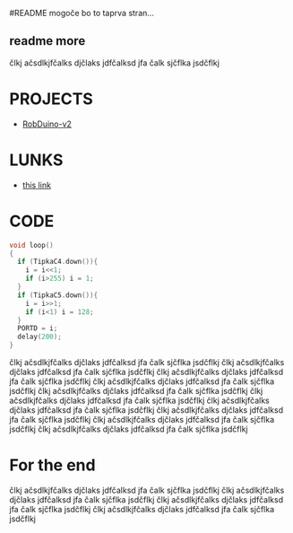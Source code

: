 #README
mogoče bo to taprva stran...

## readme more
člkj ačsdlkjfčalks djčlaks jdfčalksd jfa
čalk sjčflka jsdčflkj 

# PROJECTS

* [RobDuino-v2](https://davidrihtarsic.github.io/RobDuino/)

# LUNKS
* [this link](https://davidrihtarsic.github.io/another_file.html)

# CODE

```c++
void loop()
{
  if (TipkaC4.down()){
    i = i<<1;
    if (i>255) i = 1;
  }
  if (TipkaC5.down()){
    i = i>>1;
    if (i<1) i = 128;
  }
  PORTD = i;
  delay(200);
}
```
člkj ačsdlkjfčalks djčlaks jdfčalksd jfa
čalk sjčflka jsdčflkj člkj ačsdlkjfčalks djčlaks jdfčalksd jfa
čalk sjčflka jsdčflkj člkj ačsdlkjfčalks djčlaks jdfčalksd jfa
čalk sjčflka jsdčflkj člkj ačsdlkjfčalks djčlaks jdfčalksd jfa
čalk sjčflka jsdčflkj člkj ačsdlkjfčalks djčlaks jdfčalksd jfa
čalk sjčflka jsdčflkj člkj ačsdlkjfčalks djčlaks jdfčalksd jfa
čalk sjčflka jsdčflkj člkj ačsdlkjfčalks djčlaks jdfčalksd jfa
čalk sjčflka jsdčflkj člkj ačsdlkjfčalks djčlaks jdfčalksd jfa
čalk sjčflka jsdčflkj člkj ačsdlkjfčalks djčlaks jdfčalksd jfa
čalk sjčflka jsdčflkj člkj ačsdlkjfčalks djčlaks jdfčalksd jfa
čalk sjčflka jsdčflkj 

# For the end

člkj ačsdlkjfčalks djčlaks jdfčalksd jfa
čalk sjčflka jsdčflkj člkj ačsdlkjfčalks djčlaks jdfčalksd jfa
čalk sjčflka jsdčflkj člkj ačsdlkjfčalks djčlaks jdfčalksd jfa
čalk sjčflka jsdčflkj člkj ačsdlkjfčalks djčlaks jdfčalksd jfa
čalk sjčflka jsdčflkj 
